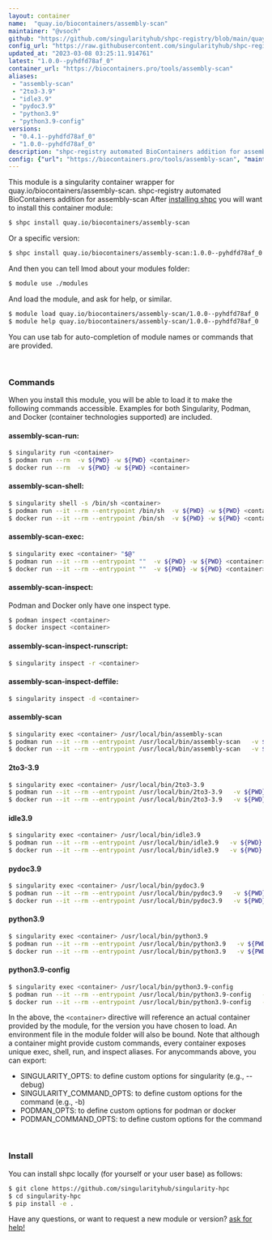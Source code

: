 ```yaml
---
layout: container
name:  "quay.io/biocontainers/assembly-scan"
maintainer: "@vsoch"
github: "https://github.com/singularityhub/shpc-registry/blob/main/quay.io/biocontainers/assembly-scan/container.yaml"
config_url: "https://raw.githubusercontent.com/singularityhub/shpc-registry/main/quay.io/biocontainers/assembly-scan/container.yaml"
updated_at: "2023-03-08 03:25:11.914761"
latest: "1.0.0--pyhdfd78af_0"
container_url: "https://biocontainers.pro/tools/assembly-scan"
aliases:
 - "assembly-scan"
 - "2to3-3.9"
 - "idle3.9"
 - "pydoc3.9"
 - "python3.9"
 - "python3.9-config"
versions:
 - "0.4.1--pyhdfd78af_0"
 - "1.0.0--pyhdfd78af_0"
description: "shpc-registry automated BioContainers addition for assembly-scan"
config: {"url": "https://biocontainers.pro/tools/assembly-scan", "maintainer": "@vsoch", "description": "shpc-registry automated BioContainers addition for assembly-scan", "latest": {"1.0.0--pyhdfd78af_0": "sha256:41422d3f9db90836e291f32019332ee9fef2942ca5d3ee7d2594e690270d5022"}, "tags": {"0.4.1--pyhdfd78af_0": "sha256:7f13be6cd0f1361cfbaa0053dde53503d070858945b241d3b56453e927cc7184", "1.0.0--pyhdfd78af_0": "sha256:41422d3f9db90836e291f32019332ee9fef2942ca5d3ee7d2594e690270d5022"}, "docker": "quay.io/biocontainers/assembly-scan", "aliases": {"assembly-scan": "/usr/local/bin/assembly-scan", "2to3-3.9": "/usr/local/bin/2to3-3.9", "idle3.9": "/usr/local/bin/idle3.9", "pydoc3.9": "/usr/local/bin/pydoc3.9", "python3.9": "/usr/local/bin/python3.9", "python3.9-config": "/usr/local/bin/python3.9-config"}}
---
```


This module is a singularity container wrapper for quay.io/biocontainers/assembly-scan.
shpc-registry automated BioContainers addition for assembly-scan
After [installing shpc](#install) you will want to install this container module:


```bash
$ shpc install quay.io/biocontainers/assembly-scan
```

Or a specific version:

```bash
$ shpc install quay.io/biocontainers/assembly-scan:1.0.0--pyhdfd78af_0
```

And then you can tell lmod about your modules folder:

```bash
$ module use ./modules
```

And load the module, and ask for help, or similar.

```bash
$ module load quay.io/biocontainers/assembly-scan/1.0.0--pyhdfd78af_0
$ module help quay.io/biocontainers/assembly-scan/1.0.0--pyhdfd78af_0
```

You can use tab for auto-completion of module names or commands that are provided.

<br>

### Commands

When you install this module, you will be able to load it to make the following commands accessible.
Examples for both Singularity, Podman, and Docker (container technologies supported) are included.

#### assembly-scan-run:

```bash
$ singularity run <container>
$ podman run --rm  -v ${PWD} -w ${PWD} <container>
$ docker run --rm  -v ${PWD} -w ${PWD} <container>
```

#### assembly-scan-shell:

```bash
$ singularity shell -s /bin/sh <container>
$ podman run --it --rm --entrypoint /bin/sh  -v ${PWD} -w ${PWD} <container>
$ docker run --it --rm --entrypoint /bin/sh  -v ${PWD} -w ${PWD} <container>
```

#### assembly-scan-exec:

```bash
$ singularity exec <container> "$@"
$ podman run --it --rm --entrypoint ""  -v ${PWD} -w ${PWD} <container> "$@"
$ docker run --it --rm --entrypoint ""  -v ${PWD} -w ${PWD} <container> "$@"
```

#### assembly-scan-inspect:

Podman and Docker only have one inspect type.

```bash
$ podman inspect <container>
$ docker inspect <container>
```

#### assembly-scan-inspect-runscript:

```bash
$ singularity inspect -r <container>
```

#### assembly-scan-inspect-deffile:

```bash
$ singularity inspect -d <container>
```


#### assembly-scan

```bash
$ singularity exec <container> /usr/local/bin/assembly-scan
$ podman run --it --rm --entrypoint /usr/local/bin/assembly-scan   -v ${PWD} -w ${PWD} <container> -c " $@"
$ docker run --it --rm --entrypoint /usr/local/bin/assembly-scan   -v ${PWD} -w ${PWD} <container> -c " $@"
```


#### 2to3-3.9

```bash
$ singularity exec <container> /usr/local/bin/2to3-3.9
$ podman run --it --rm --entrypoint /usr/local/bin/2to3-3.9   -v ${PWD} -w ${PWD} <container> -c " $@"
$ docker run --it --rm --entrypoint /usr/local/bin/2to3-3.9   -v ${PWD} -w ${PWD} <container> -c " $@"
```


#### idle3.9

```bash
$ singularity exec <container> /usr/local/bin/idle3.9
$ podman run --it --rm --entrypoint /usr/local/bin/idle3.9   -v ${PWD} -w ${PWD} <container> -c " $@"
$ docker run --it --rm --entrypoint /usr/local/bin/idle3.9   -v ${PWD} -w ${PWD} <container> -c " $@"
```


#### pydoc3.9

```bash
$ singularity exec <container> /usr/local/bin/pydoc3.9
$ podman run --it --rm --entrypoint /usr/local/bin/pydoc3.9   -v ${PWD} -w ${PWD} <container> -c " $@"
$ docker run --it --rm --entrypoint /usr/local/bin/pydoc3.9   -v ${PWD} -w ${PWD} <container> -c " $@"
```


#### python3.9

```bash
$ singularity exec <container> /usr/local/bin/python3.9
$ podman run --it --rm --entrypoint /usr/local/bin/python3.9   -v ${PWD} -w ${PWD} <container> -c " $@"
$ docker run --it --rm --entrypoint /usr/local/bin/python3.9   -v ${PWD} -w ${PWD} <container> -c " $@"
```


#### python3.9-config

```bash
$ singularity exec <container> /usr/local/bin/python3.9-config
$ podman run --it --rm --entrypoint /usr/local/bin/python3.9-config   -v ${PWD} -w ${PWD} <container> -c " $@"
$ docker run --it --rm --entrypoint /usr/local/bin/python3.9-config   -v ${PWD} -w ${PWD} <container> -c " $@"
```



In the above, the `<container>` directive will reference an actual container provided
by the module, for the version you have chosen to load. An environment file in the
module folder will also be bound. Note that although a container
might provide custom commands, every container exposes unique exec, shell, run, and
inspect aliases. For anycommands above, you can export:

 - SINGULARITY_OPTS: to define custom options for singularity (e.g., --debug)
 - SINGULARITY_COMMAND_OPTS: to define custom options for the command (e.g., -b)
 - PODMAN_OPTS: to define custom options for podman or docker
 - PODMAN_COMMAND_OPTS: to define custom options for the command

<br>

### Install

You can install shpc locally (for yourself or your user base) as follows:

```bash
$ git clone https://github.com/singularityhub/singularity-hpc
$ cd singularity-hpc
$ pip install -e .
```

Have any questions, or want to request a new module or version? [ask for help!](https://github.com/singularityhub/singularity-hpc/issues)